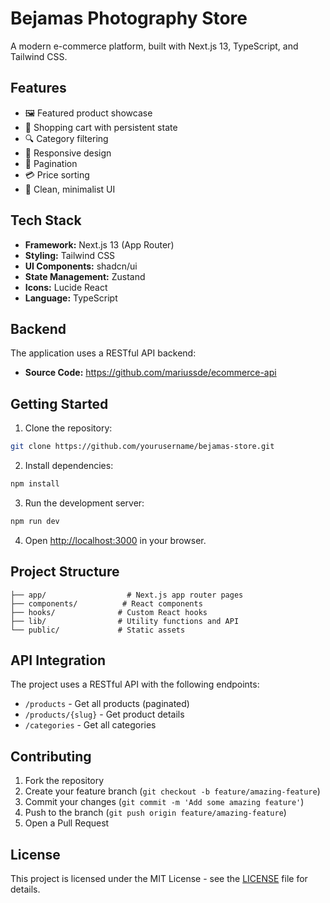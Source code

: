 # Bejamas Photography Store

A modern e-commerce platform, built with Next.js 13, TypeScript, and Tailwind CSS.

## Features

- 🖼️ Featured product showcase
- 🛒 Shopping cart with persistent state
- 🔍 Category filtering
- 📱 Responsive design
- 📑 Pagination
- 💳 Price sorting
- 🎨 Clean, minimalist UI

## Tech Stack

- **Framework:** Next.js 13 (App Router)
- **Styling:** Tailwind CSS
- **UI Components:** shadcn/ui
- **State Management:** Zustand
- **Icons:** Lucide React
- **Language:** TypeScript

## Backend

The application uses a RESTful API backend:

- **Source Code:** https://github.com/mariussde/ecommerce-api

## Getting Started

1. Clone the repository:
```bash
git clone https://github.com/yourusername/bejamas-store.git
```

2. Install dependencies:
```bash
npm install
```

3. Run the development server:
```bash
npm run dev
```

4. Open [http://localhost:3000](http://localhost:3000) in your browser.

## Project Structure

```
├── app/                  # Next.js app router pages
├── components/          # React components
├── hooks/              # Custom React hooks
├── lib/                # Utility functions and API
└── public/             # Static assets
```

## API Integration

The project uses a RESTful API with the following endpoints:

- `/products` - Get all products (paginated)
- `/products/{slug}` - Get product details
- `/categories` - Get all categories

## Contributing

1. Fork the repository
2. Create your feature branch (`git checkout -b feature/amazing-feature`)
3. Commit your changes (`git commit -m 'Add some amazing feature'`)
4. Push to the branch (`git push origin feature/amazing-feature`)
5. Open a Pull Request

## License

This project is licensed under the MIT License - see the [LICENSE](LICENSE) file for details.
